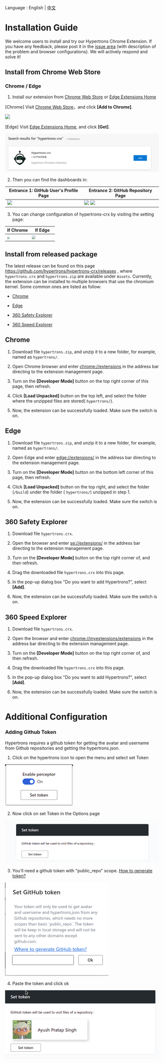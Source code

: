 Language : English | [中文](./INSTALLATION.zh-CN.md)

# Installation Guide

We welcome users to install and try our Hypertrons Chrome Extension. If you have any feedback, please post it in the [issue area](https://github.com/hypertrons/hypertrons-crx/issues) (with description of the problem and browser configurations). We will actively respond and solve it!

## Install from Chrome Web Store

### Chrome / Edge

1. Install our extension from [Chrome Web Store](https://chrome.google.com/webstore/detail/hypercrx/ijchfbpdgeljmhnhokmekkecpbdkgabc) or  [Edge Extensions Home](https://microsoftedge.microsoft.com/addons/detail/hypercrx/lbbajaehiibofpconjgdjonmkidpcome?hl=zh-CN)

[Chrome] Visit [Chrome Web Store](https://chrome.google.com/webstore/detail/hypercrx/ijchfbpdgeljmhnhokmekkecpbdkgabc)，and click **[Add to Chrome]**.

<img src="https://hypertrons.oss-cn-shanghai.aliyuncs.com/images/installation-cws.png">

[Edge] Visit [Edge Extensions Home](https://microsoftedge.microsoft.com/addons/detail/hypercrx/lbbajaehiibofpconjgdjonmkidpcome?hl=zh-CN), and click **[Get]**.

<img src="assets/en/installation-edge-1.png">

2. Then you can find the dashboards in:

<table>
  <thead>
    <tr>
      <th width="50%">Entrance 1: GitHub User's Profile Page</th>
      <th width="50%">Entrance 2: GitHub Repository Page</th>
    </tr>
  </thead>
  <tbody>
    <tr>
      <td>
        <img
          src="https://user-images.githubusercontent.com/32434520/180445548-63d5e0ce-635f-4e7b-bed7-e4bcbf2dc8c4.png"
        />
      </td>
      <td>
        <img
          src="https://user-images.githubusercontent.com/32434520/180447103-76ff1e25-ec35-4e7f-bd54-9d98545ca1df.png"
        />
        <img
          src="https://user-images.githubusercontent.com/32434520/180446790-50b6a53b-119e-4b74-a08d-dda146fb9f29.png"
        />
      </td>
    </tr>
  </tbody>
</table>


3. You can change configuration of hypertrons-crx by visiting the setting page:

<table>
  <thead>
    <tr>
      <th width="50%">If Chrome</th>
      <th width="50%">If Edge</th>
    </tr>
  </thead>
  <tbody>
    <tr>
      <td>
        <img
          src="https://hypertrons.oss-cn-shanghai.aliyuncs.com/images/installation-chrome-ext-setting.png"
          style="zoom: 50%"
        />
      </td>
      <td>
        <img
          src="https://hypertrons.oss-cn-shanghai.aliyuncs.com/images/installation-edge-ext-setting.png"
          style="zoom: 65%"
        />
      </td>
    </tr>
  </tbody>
</table>


## Install from released package

The latest release can be found on this page https://github.com/hypertrons/hypertrons-crx/releases , where `hypertrons.crx` and `hypertrons.zip` are available under `Assets`. Currently, the extension can be installed to multiple browsers that use the chromium kernel. Some common ones are listed as follow:

- [Chrome](#chrome)

- [Edge](#edge)

- [360 Safety Explorer](#360-safety)

- [360 Speed Explorer](#360-speed)

## <a id="chrome">Chrome </a>

1. Download file `hypertrons.zip`, and unzip it to a new folder, for example, named as `hypertrons/`.

2. Open Chrome browser and enter [chrome://extensions](chrome://extensions) in the address bar directing to the extension management page.

3. Turn on the **[Developer Mode]** button on the top right corner of this page, then refresh.

4. Click **[Load Unpacked]** button on the top left, and select the folder where the unzipped files are stored( `hypertrons/`).

5. Now, the extension can be successfully loaded. Make sure the switch is on.

## <a id="edge">Edge</a>

1. Download file `hypertrons.zip`, and unzip it to a new folder, for example, named as `hypertrons/`.

2. Open Edge and enter [edge://extensions/](edge://extensions/) in the address bar directing to the extension management page.

3. Turn on the **[Developer Mode]** button on the bottom left corner of this page, then refresh.

4. Click **[Load Unpacked]** button on the top right, and select the folder (`/build`) under the folder ( `hypertrons/`) unzipped in step 1.

5. Now, the extension can be successfully loaded. Make sure the switch is on.

## <a id="360-safety"> 360 Safety Explorer</a>

1. Download file `hypertrons.crx`.

2. Open the browser and enter [se://extensions/](se://extensions/) in the address bar directing to the extension management page.

3. Turn on the **[Developer Mode]** button on the top right corner of, and then refresh.

4. Drag the downloaded file `hypertrons.crx` into this page.

5. In the pop-up dialog box "Do you want to add Hypertrons?", select **[Add]**.

6. Now, the extension can be successfully loaded. Make sure the switch is on.

## <a id="360-speed"> 360 Speed Explorer

1. Download file `hypertrons.crx`.

2. Open the browser and enter [chrome://myextensions/extensions](chrome://myextensions/extensions) in the address bar directing to the extension management page.

3. Turn on the **[Developer Mode]** button on the top right corner of, and then refresh.

4. Drag the downloaded file `hypertrons.crx` into this page.

5. In the pop-up dialog box "Do you want to add Hypertrons?", select **[Add]**.

6. Now, the extension can be successfully loaded. Make sure the switch is on.

# Additional Configuration

### Adding Github Token

Hypertrons requires a github token for getting the avatar and username from Github repositories and getting the hypertrons.json.

1. Click on the hypertrons icon to open the menu and select set Token

<img src="assets/en/ex.png">

2. Now click on set Token in the Options page

<img src="assets/en/op.png">

3. You'll need a github token with "public_repo" scope. <a href="https://docs.github.com/en/github/authenticating-to-github/keeping-your-account-and-data-secure/creating-a-personal-access-token">How to generate token?</a>

<img src="assets/en/mo.png">

4. Paste the token and click ok

<img src="assets/en/set.png">
